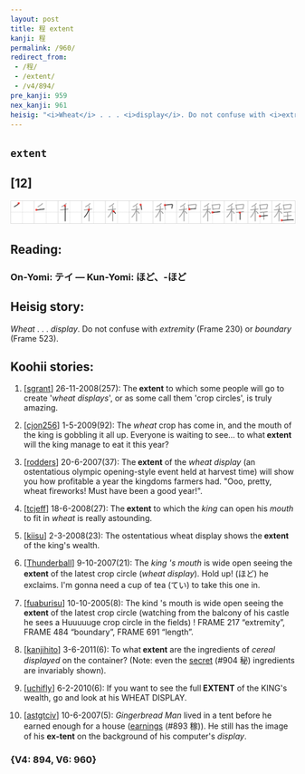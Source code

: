 ```yaml
---
layout: post
title: 程 extent
kanji: 程
permalink: /960/
redirect_from:
 - /程/
 - /extent/
 - /v4/894/
pre_kanji: 959
nex_kanji: 961
heisig: "<i>Wheat</i> . . . <i>display</i>. Do not confuse with <i>extremity</i> (Frame 230) or <i>boundary</i> (Frame 523)."
---
```


## `extent`

## [12]

<div class="stroke"><img src="../images/E7A88B.png" /></div>

## Reading:

### On-Yomi: テイ &mdash; Kun-Yomi: ほど、-ほど

## Heisig story:

<i>Wheat</i> . . . <i>display</i>. Do not confuse with <i>extremity</i> (Frame 230) or <i>boundary</i> (Frame 523).

## Koohii stories:

1) [<a href="http://kanji.koohii.com/profile/sgrant">sgrant</a>] 26-11-2008(257): The<strong> extent</strong> to which some people will go to create &#039;<em>wheat displays</em>&#039;, or as some call them &#039;crop circles&#039;, is truly amazing.

2) [<a href="http://kanji.koohii.com/profile/cjon256">cjon256</a>] 1-5-2009(92): The <em>wheat</em> crop has come in, and the mouth of the king is gobbling it all up. Everyone is waiting to see... to what<strong> extent</strong> will the king manage to eat it this year?

3) [<a href="http://kanji.koohii.com/profile/rodders">rodders</a>] 20-6-2007(37): The<strong> extent</strong> of the <em>wheat display</em> (an ostentatious olympic opening-style event held at harvest time) will show you how profitable a year the kingdoms farmers had. &quot;Ooo, pretty, wheat fireworks! Must have been a good year!&quot;.

4) [<a href="http://kanji.koohii.com/profile/tcjeff">tcjeff</a>] 18-6-2008(27): The<strong> extent</strong> to which the <em>king</em> can open his <em>mouth</em> to fit in <em>wheat</em> is really astounding.

5) [<a href="http://kanji.koohii.com/profile/kiisu">kiisu</a>] 2-3-2008(23): The ostentatious wheat display shows the<strong> extent</strong> of the king&#039;s wealth.

6) [<a href="http://kanji.koohii.com/profile/Thunderball">Thunderball</a>] 9-10-2007(21): The <em>king &#039;s mouth</em> is wide open seeing the<strong> extent</strong> of the latest crop circle (<em>wheat display</em>). Hold up! (ほど) he exclaims. I&#039;m gonna need a cup of tea (てい) to take this one in.

7) [<a href="http://kanji.koohii.com/profile/fuaburisu">fuaburisu</a>] 10-10-2005(8): The kind &#039;s mouth is wide open seeing the<strong> extent</strong> of the latest crop circle (watching from the balcony of his castle he sees a Huuuuuge crop circle in the fields) ! FRAME 217 “extremity”, FRAME 484 “boundary”, FRAME 691 “length”.

8) [<a href="http://kanji.koohii.com/profile/kanjihito">kanjihito</a>] 3-6-2011(6): To what<strong> extent</strong> are the ingredients of <em>cereal</em> <em>displayed</em> on the container? (Note: even the <a href="../v4/904">secret</a> (#904 秘) ingredients are invariably shown).

9) [<a href="http://kanji.koohii.com/profile/uchifly">uchifly</a>] 6-2-2010(6): If you want to see the full<strong> EXTENT</strong> of the KING&#039;s wealth, go and look at his WHEAT DISPLAY.

10) [<a href="http://kanji.koohii.com/profile/astgtciv">astgtciv</a>] 10-6-2007(5): <em>Gingerbread Man</em> lived in a tent before he earned enough for a house (<a href="../v4/893">earnings</a> (#893 稼)). He still has the image of his <strong>ex-tent</strong> on the background of his computer&#039;s <em>display</em>.

### {V4: 894, V6: 960}
